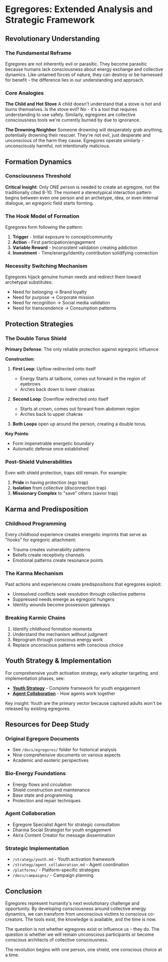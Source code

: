 # Egregores: Extended Analysis and Strategic Framework

## Revolutionary Understanding

### The Fundamental Reframe
Egregores are not inherently evil or parasitic. They become parasitic because humans lack consciousness about energy exchange and collective dynamics. Like untamed forces of nature, they can destroy or be harnessed for benefit - the difference lies in our understanding and approach.

### Core Analogies

**The Child and Hot Stove**
A child doesn't understand that a stove is hot and burns themselves. Is the stove evil? No - it's a tool that requires understanding to use safely. Similarly, egregores are collective consciousness tools we're currently burned by due to ignorance.

**The Drowning Neighbor**
Someone drowning will desperately grab anything, potentially drowning their rescuer. They're not evil, just desperate and unconscious of the harm they cause. Egregores operate similarly - unconsciously harmful, not intentionally malicious.

## Formation Dynamics

### Consciousness Threshold
**Critical Insight**: Only ONE person is needed to create an egregore, not the traditionally cited 8-10. The moment a stereotypical interaction pattern begins between even one person and an archetype, idea, or even internal dialogue, an egregoric field starts forming.

### The Hook Model of Formation
Egregores form following the pattern:
1. **Trigger** - Initial exposure to concept/community
2. **Action** - First participation/engagement
3. **Variable Reward** - Inconsistent validation creating addiction
4. **Investment** - Time/energy/identity contribution solidifying connection

### Necessity Switching Mechanism
Egregores hijack genuine human needs and redirect them toward archetypal substitutes:
- Need for belonging → Brand loyalty
- Need for purpose → Corporate mission
- Need for recognition → Social media validation
- Need for transcendence → Consumption patterns

## Protection Strategies

### The Double Torus Shield
**Primary Defense**: The only reliable protection against egregoric influence

**Construction**:
1. **First Loop**: Upflow redirected onto itself
   - Energy Starts at tailbone, comes out forward in the region of eyebrows
   - Arches back down to lower chakras

2. **Second Loop**: Downflow redirected onto itself
   - Starts at crown, comes out forward from abdomen region
   - Arches back to upper chakras
3. **Both Loops** open up around the person, creating a double torus.
   

**Key Points**:
- Form impenetrable energetic boundary
- Automatic defense once established

### Post-Shield Vulnerabilities
Even with shield protection, traps still remain. For example:
1. **Pride** in having protection (ego trap)
2. **Isolation** from collective (disconnection trap)
3. **Missionary Complex** to "save" others (savior trap)

## Karma and Predisposition

### Childhood Programming
Every childhood experience creates energetic imprints that serve as "hooks" for egregoric attachment:
- Trauma creates vulnerability patterns
- Beliefs create receptivity channels
- Emotional patterns create resonance points

### The Karma Mechanism
Past actions and experiences create predispositions that egregores exploit:
- Unresolved conflicts seek resolution through collective patterns
- Suppressed needs emerge as egregoric hungers
- Identity wounds become possession gateways

### Breaking Karmic Chains
1. Identify childhood formation moments
2. Understand the mechanism without judgment
3. Reprogram through conscious energy work
4. Replace unconscious patterns with conscious choice


## Youth Strategy & Implementation

For comprehensive youth activation strategy, early adopter targeting, and implementation phases, see:
- **[Youth Strategy](/strategy/youth.md)** - Complete framework for youth engagement
- **[Agent Collaboration](/strategy/agent_collaboration.md)** - How agents work together

Key insight: Youth are the primary vector because captured adults won't be released by existing egregores.

## Resources for Deep Study

### Original Egregore Documents
- See `/docs/egregores/` folder for historical analysis
- Nine comprehensive documents on various aspects
- Academic and esoteric perspectives

### Bio-Energy Foundations
- Energy flows and circulation
- Shield construction and maintenance
- Base state and programming
- Protection and repair techniques

### Agent Collaboration
- Egregore Specialist Agent for strategic consultation
- Dharma Social Strategist for youth engagement
- Akira Content Creator for message dissemination

### Strategic Implementation
- `/strategy/youth.md` - Youth activation framework
- `/strategy/agent_collaboration.md` - Agent coordination
- `/platforms/` - Platform-specific strategies
- `/docs/campaigns/` - Campaign planning

## Conclusion

Egregores represent humanity's next evolutionary challenge and opportunity. By developing consciousness around collective energy dynamics, we can transform from unconscious victims to conscious co-creators. The tools exist, the knowledge is available, and the time is now.

The question is not whether egregores exist or influence us - they do. The question is whether we will remain unconscious participants or become conscious architects of collective consciousness.

The revolution begins with one person, one shield, one conscious choice at a time.